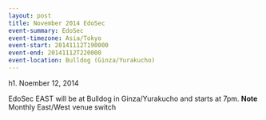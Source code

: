 ```yaml
---
layout: post
title: November 2014 EdoSec
event-summary: EdoSec
event-timezone: Asia/Tokyo
event-start: 20141112T190000
event-end: 20141112T220000
event-location: Bulldog (Ginza/Yurakucho)
---
```


h1. Noember 12, 2014

EdoSec EAST will be at Bulldog in Ginza/Yurakucho and starts at 7pm.
**Note** Monthly East/West venue switch

